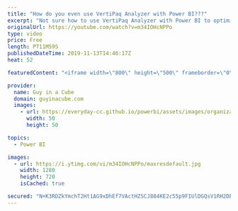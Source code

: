 ```yaml
---
title: "How do you even use VertiPaq Analyzer with Power BI???"
excerpt: "Not sure how to use VertiPaq Analyzer with Power BI to optimize your data model? Marco Russo joins Patrick to show you how!  Connect with Marco: https://twitter.com/marcorus Download VertiPaq Analyzer: https://www.sqlbi.com/tools/vertipaq-analyzer/  Guy in a Cube courses: https://guyinacu.be/courses"
originalUrl: https://youtube.com/watch?v=m34IOHcNPPo
type: video
price: Free
length: PT11M59S
publishedDateTime: 2019-11-13T14:46:17Z
heat: 52

featuredContent: "<iframe width=\"800\" height=\"500\" frameborder=\"0\" src=\"https://www.youtube.com/embed/m34IOHcNPPo\" allow=\"accelerometer; autoplay; encrypted-media; gyroscope; picture-in-picture\" allowfullscreen></iframe>"

provider:
  name: Guy in a Cube
  domain: guyinacube.com
  images:
    - url: https://everyday-cc.github.io/powerbi/assets/images/organizations/guyinacube.com-50x50.jpg
      width: 50
      height: 50

topics:
  - Power BI

images:
  - url: https://i.ytimg.com/vi/m34IOHcNPPo/maxresdefault.jpg
    width: 1280
    height: 720
    isCached: true

secured: "N+K3RDZkYmchT2Ht1AG9xDhEf7VActHZSCJ884KE2c55p9FIUlDGQsV1RH2DEiF/QjOXZFIPA5iRuruAVX+cR4LD92Qa5FtwQZ3rXlsMuVIFn+IAkaIUpF9vzyML0U+aOsZXAs4bsH2japKu54A4yLLu6RmkrUk7C8I9eS14Vceaz5OFD5RBmL/jpbUC2lrorp9vMEsg1PUIZh2dI0gz9j8zAuZGdkP2MbxoxGcHh2mxgQPQKjKw7MIzaB4r96MiQzJSkNJb3OgDNsyDA5FbZ5vP/RRnZlLTYTz2Ix2x2iJZW0W8bPTzGBZ0cnga87c548d+JauF8F7kx3a+f9vQKpYEHZhIlhpelbbsuYTOdaLr2v8ohUHtALSUwxYNGcnEkcKLata5zirf2CKuNhGJiI0bvatzESCgz8lBdpXiSRk=;eWrGOYBu704nPjMVkEijsw=="
---
```


